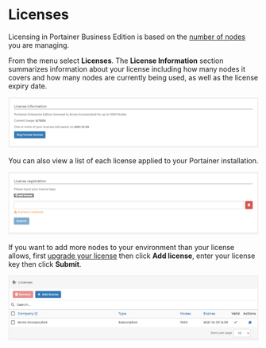 # Licenses

Licensing in Portainer Business Edition is based on the [number of nodes](../faq/concepts.md#what-is-a-node-for-licensing-purposes) you are managing.

From the menu select **Licenses**. The **License Information** section summarizes information about your license including how many nodes it covers and how many nodes are currently being used, as well as the license expiry date.

![](../.gitbook/assets/be-licenses-1.png)

You can also view a list of each license applied to your Portainer installation.

![](../.gitbook/assets/be-licenses-2.png)

If you want to add more nodes to your environment than your license allows, first [upgrade your license](../faq/upgrading.md#how-do-i-upgrade-my-license) then click **Add license**, enter your license key then click **Submit**.

![](../.gitbook/assets/be-licenses-3.png)
